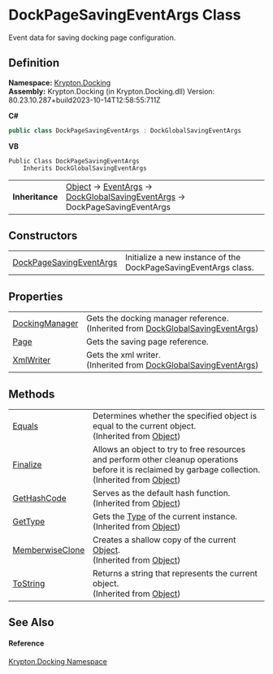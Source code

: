 # DockPageSavingEventArgs Class


Event data for saving docking page configuration.



## Definition
**Namespace:** <a href="98399376-cf41-9454-4b4d-4fab2ca20bc7.md">Krypton.Docking</a>  
**Assembly:** Krypton.Docking (in Krypton.Docking.dll) Version: 80.23.10.287+build2023-10-14T12:58:55:711Z

**C#**
``` C#
public class DockPageSavingEventArgs : DockGlobalSavingEventArgs
```
**VB**
``` VB
Public Class DockPageSavingEventArgs
	Inherits DockGlobalSavingEventArgs
```

<table><tr><td><strong>Inheritance</strong></td><td><a href="https://learn.microsoft.com/dotnet/api/system.object" target="_blank" rel="noopener noreferrer">Object</a>  →  <a href="https://learn.microsoft.com/dotnet/api/system.eventargs" target="_blank" rel="noopener noreferrer">EventArgs</a>  →  <a href="f86d7a3a-3a72-6eaa-85c7-11ce0933e97a.md">DockGlobalSavingEventArgs</a>  →  DockPageSavingEventArgs</td></tr>
</table>



## Constructors
<table>
<tr>
<td><a href="9cd9c2ba-2490-25a5-b193-8c41d9e5f6ea.md">DockPageSavingEventArgs</a></td>
<td>Initialize a new instance of the DockPageSavingEventArgs class.</td></tr>
</table>

## Properties
<table>
<tr>
<td><a href="041ae542-85dd-b82a-deee-7a65f1142bae.md">DockingManager</a></td>
<td>Gets the docking manager reference.<br />(Inherited from <a href="f86d7a3a-3a72-6eaa-85c7-11ce0933e97a.md">DockGlobalSavingEventArgs</a>)</td></tr>
<tr>
<td><a href="38469be3-0375-cd25-9557-3d1311dc38d9.md">Page</a></td>
<td>Gets the saving page reference.</td></tr>
<tr>
<td><a href="5e2dcc59-6cac-9c62-d890-079be3db6fb1.md">XmlWriter</a></td>
<td>Gets the xml writer.<br />(Inherited from <a href="f86d7a3a-3a72-6eaa-85c7-11ce0933e97a.md">DockGlobalSavingEventArgs</a>)</td></tr>
</table>

## Methods
<table>
<tr>
<td><a href="https://learn.microsoft.com/dotnet/api/system.object.equals#system-object-equals(system-object)" target="_blank" rel="noopener noreferrer">Equals</a></td>
<td>Determines whether the specified object is equal to the current object.<br />(Inherited from <a href="https://learn.microsoft.com/dotnet/api/system.object" target="_blank" rel="noopener noreferrer">Object</a>)</td></tr>
<tr>
<td><a href="https://learn.microsoft.com/dotnet/api/system.object.finalize#system-object-finalize" target="_blank" rel="noopener noreferrer">Finalize</a></td>
<td>Allows an object to try to free resources and perform other cleanup operations before it is reclaimed by garbage collection.<br />(Inherited from <a href="https://learn.microsoft.com/dotnet/api/system.object" target="_blank" rel="noopener noreferrer">Object</a>)</td></tr>
<tr>
<td><a href="https://learn.microsoft.com/dotnet/api/system.object.gethashcode#system-object-gethashcode" target="_blank" rel="noopener noreferrer">GetHashCode</a></td>
<td>Serves as the default hash function.<br />(Inherited from <a href="https://learn.microsoft.com/dotnet/api/system.object" target="_blank" rel="noopener noreferrer">Object</a>)</td></tr>
<tr>
<td><a href="https://learn.microsoft.com/dotnet/api/system.object.gettype#system-object-gettype" target="_blank" rel="noopener noreferrer">GetType</a></td>
<td>Gets the <a href="https://learn.microsoft.com/dotnet/api/system.type" target="_blank" rel="noopener noreferrer">Type</a> of the current instance.<br />(Inherited from <a href="https://learn.microsoft.com/dotnet/api/system.object" target="_blank" rel="noopener noreferrer">Object</a>)</td></tr>
<tr>
<td><a href="https://learn.microsoft.com/dotnet/api/system.object.memberwiseclone#system-object-memberwiseclone" target="_blank" rel="noopener noreferrer">MemberwiseClone</a></td>
<td>Creates a shallow copy of the current <a href="https://learn.microsoft.com/dotnet/api/system.object" target="_blank" rel="noopener noreferrer">Object</a>.<br />(Inherited from <a href="https://learn.microsoft.com/dotnet/api/system.object" target="_blank" rel="noopener noreferrer">Object</a>)</td></tr>
<tr>
<td><a href="https://learn.microsoft.com/dotnet/api/system.object.tostring#system-object-tostring" target="_blank" rel="noopener noreferrer">ToString</a></td>
<td>Returns a string that represents the current object.<br />(Inherited from <a href="https://learn.microsoft.com/dotnet/api/system.object" target="_blank" rel="noopener noreferrer">Object</a>)</td></tr>
</table>

## See Also


#### Reference
<a href="98399376-cf41-9454-4b4d-4fab2ca20bc7.md">Krypton.Docking Namespace</a>  
